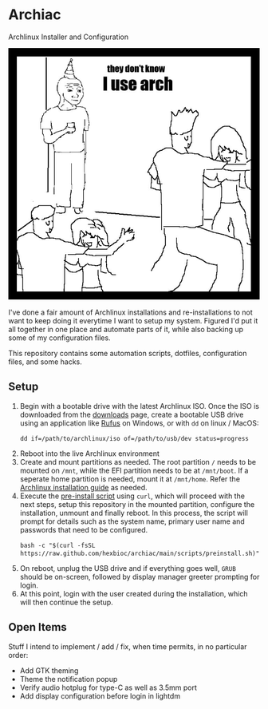 # Archiac

Archlinux Installer and Configuration

![they dont know i use arch meme](assets/arch-meme.png)

I've done a fair amount of Archlinux installations and re-installations
to not want to keep doing it everytime I want to setup my system. Figured I'd
put it all together in one place and automate parts of it, while also backing
up some of my configuration files.

This repository contains some automation scripts, dotfiles, configuration
files, and some hacks.


## Setup

1.  Begin with a bootable drive with the latest Archlinux ISO. Once the ISO
    is downloaded from the [downloads](https://archlinux.org/download/) page,
    create a bootable USB drive using an application like
    [Rufus](https://rufus.ie/en/) on Windows, or with `dd` on linux / MacOS: 
    ```
    dd if=/path/to/archlinux/iso of=/path/to/usb/dev status=progress
    ```
1.  Reboot into the live Archlinux environment
1.  Create and mount partitions as needed. The root partition `/` needs to be
    mounted on `/mnt`, while the EFI partition needs to be at `/mnt/boot`.
    If a seperate home partition is needed, mount it at `/mnt/home`. Refer the
    [Archlinux installation guide](https://wiki.archlinux.org/title/Installation_guide)
    as needed.
1.  Execute the [pre-install script](scripts/preinstall.sh) using `curl`, which
    will proceed with the next steps, setup this repository in the mounted
    partition, configure the installation, unmount and finally reboot. In this
    process, the script will prompt for details such as the system name, primary
    user name and passwords that need to be configured.
    ```
    bash -c "$(curl -fsSL https://raw.github.com/hexbioc/archiac/main/scripts/preinstall.sh)"
    ```
1.  On reboot, unplug the USB drive and if everything goes well, `GRUB` should
    be on-screen, followed by display manager greeter prompting for login.
1.  At this point, login with the user created during the installation, which
    will then continue the setup.


## Open Items

Stuff I intend to implement / add / fix, when time permits, in no particular
order:

-   Add GTK theming
-   Theme the notification popup
-   Verify audio hotplug for type-C as well as 3.5mm port
-   Add display configuration before login in lightdm

